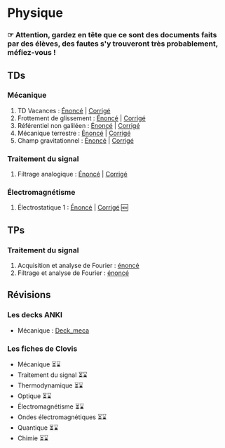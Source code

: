 # Physique 

### ☞  Attention, gardez en tête que ce sont des documents faits par des élèves, des fautes s'y trouveront très probablement, méfiez-vous !




## TDs

### Mécanique 
   1. TD Vacances : [Énoncé](/physique/td/meca/khube_physics_td_vacances_enonce.pdf) | [Corrigé](/physique/td/meca/khube_physics_td_vacances_corrige.pdf)
   2. Frottement de glissement : [Énoncé](/physique/td/meca/meca_TD1_enonce.pdf) | [Corrigé](/physique/td/meca/meca_TD1_corrige.pdf)
   3. Référentiel non galiléen : [Énoncé](/physique/td/meca/meca_TD2_enonce.pdf) | [Corrigé](/physique/td/meca/meca_TD2_corrige.pdf)
   4. Mécanique terrestre : [Énoncé](/physique/td/meca/meca_TD3_enonce.pdf) | [Corrigé](/physique/td/meca/meca_TD3_corrige.pdf)
   5. Champ gravitationnel : [Énoncé](/physique/td/meca/meca_TD4_enonce.pdf) | [Corrigé](/physique/td/meca/meca_TD4_corrige.pdf) 

### Traitement du signal
   1. Filtrage analogique : [Énoncé](/physique/td/signal/signal_TD1_enonce.pdf) | [Corrigé](/physique/td/signal/signal_TD1_corrige.pdf) 

### Électromagnétisme 
   1. Électrostatique 1 : [Énoncé](/physique/td/electromag/electromag_TD1_enonce.pdf) | [Corrigé](/physique/td/electromag/electromag_TD1_corrige.pdf) 🆕
## TPs

### Traitement du signal 
   1. Acquisition et analyse de Fourier : [énoncé](/physique/tp/signal/physique_khube_TP1_enonce.pdf)
   2. Filtrage et analyse de Fourier : [énoncé](/physique/tp/signal/physique_khube_TP1_enonce.pdf)
## Révisions

### Les decks ANKI
   * Mécanique : [Deck_meca](/physique/anki/anki_meca.apkg)
### Les fiches de Clovis 
   * Mécanique ⏳⌛️
   * Traitement du signal ⏳⌛️
   * Thermodynamique ⏳⌛️
   * Optique ⏳⌛️
   * Électromagnétisme ⏳⌛️
   * Ondes électromagnétiques ⏳⌛️
   * Quantique ⏳⌛️
   * Chimie ⏳⌛️
